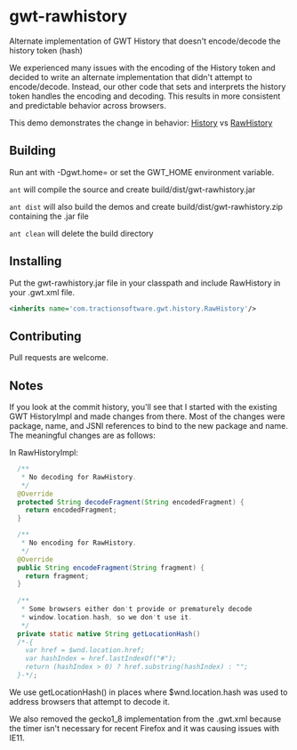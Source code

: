gwt-rawhistory
==============

Alternate implementation of GWT History that doesn't encode/decode the history token (hash)

We experienced many issues with the encoding of the History token and decided to write an alternate implementation that didn't attempt to encode/decode. Instead, our other code that sets and interprets the history token handles the encoding and decoding. This results in more consistent and predictable behavior across browsers.

This demo demonstrates the change in behavior: [History](http://andykellr.github.io/gwt-rawhistory/com.tractionsoftware.gwt.demo.history.HistoryDemo/HistoryDemo.html) vs [RawHistory](http://andykellr.github.io/gwt-rawhistory/com.tractionsoftware.gwt.demo.history.RawHistoryDemo/RawHistoryDemo.html)

## Building

Run ant with -Dgwt.home= or set the GWT_HOME environment variable.

`ant` will compile the source and create build/dist/gwt-rawhistory.jar

`ant dist` will also build the demos and create build/dist/gwt-rawhistory.zip containing the .jar file

`ant clean` will delete the build directory

## Installing

Put the gwt-rawhistory.jar file in your classpath and include RawHistory in your .gwt.xml file.

```xml
<inherits name='com.tractionsoftware.gwt.history.RawHistory'/>
```

## Contributing

Pull requests are welcome.

## Notes

If you look at the commit history, you'll see that I started with the existing GWT HistoryImpl and made changes from there. Most of the changes were package, name, and JSNI references to bind to the new package and name. The meaningful changes are as follows:

In RawHistoryImpl:

```java
  /**
   * No decoding for RawHistory.
   */
  @Override
  protected String decodeFragment(String encodedFragment) {
    return encodedFragment;
  }

  /**
   * No encoding for RawHistory.
   */
  @Override
  public String encodeFragment(String fragment) {
    return fragment;
  }
    
  /**
   * Some browsers either don't provide or prematurely decode
   * window.location.hash, so we don't use it.
   */
  private static native String getLocationHash() 
  /*-{
    var href = $wnd.location.href;
    var hashIndex = href.lastIndexOf("#");
    return (hashIndex > 0) ? href.substring(hashIndex) : "";
  }-*/;
```

We use getLocationHash() in places where $wnd.location.hash was used to address browsers that attempt to decode it.

We also removed the gecko1_8 implementation from the .gwt.xml because the timer isn't necessary for recent Firefox and it was causing issues with IE11.
